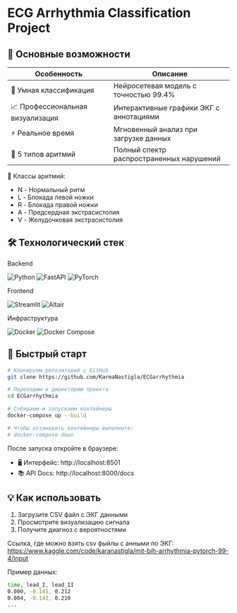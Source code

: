 # ECG Arrhythmia Classification Project

## 🌟 Основные возможности

| Особенность      | Описание                                |
|------------|-----------------------------------------|
| 🧠 Умная классификация | Нейросетевая модель с точностью 99.4%   |
| 📈 Профессиональная визуализация | Интерактивные графики ЭКГ с аннотациями |
| ⚡ Реальное время   | Мгновенный анализ при загрузке данных   |
| 🏥 5 типов аритмий | Полный спектр распространенных нарушений | 
	
🏥 Классы аритмий:
- N - Нормальный ритм
- L - Блокада левой ножки
- R - Блокада правой ножки
- A - Предсердная экстрасистолия
- V - Желудочковая экстрасистолия

## 🛠 Технологический стек
Backend
<p> <img src="https://img.shields.io/badge/Python-3.9-blue?logo=python" alt="Python"> <img src="https://img.shields.io/badge/FastAPI-0.95-green?logo=fastapi" alt="FastAPI"> <img src="https://img.shields.io/badge/PyTorch-1.13-red?logo=pytorch" alt="PyTorch"> </p>
Frontend
<p> <img src="https://img.shields.io/badge/Streamlit-1.18-ff4b4b?logo=streamlit" alt="Streamlit"> <img src="https://img.shields.io/badge/Altair-4.2-yellow?logo=vega" alt="Altair"> </p>
Инфраструктура
<p> <img src="https://img.shields.io/badge/Docker-20.10+-2496ED?logo=docker" alt="Docker"> <img src="https://img.shields.io/badge/Compose-2.0+-384d54?logo=docker" alt="Docker Compose"> </p>

## 🚀 Быстрый старт
``` bash
# Клонируем репозиторий с GitHub
git clone https://github.com/KarmaNastigla/ECGarrhythmia

# Переходим в директорию проекта 
cd ECGarrhythmia

# Собираем и запускаем контейнеры
docker-compose up --build

# Чтобы остановить контейнеры выполните:
# docker-compose down 
```

После запуска откройте в браузере:

- 🖥 Интерфейс: http://localhost:8501
- 📚 API Docs: http://localhost:8000/docs

## 💡 Как использовать
1. Загрузите CSV файл с ЭКГ данными
2. Просмотрите визуализацию сигнала
3. Получите диагноз с вероятностями

Ссылка, где можно взять csv фыйлы с анными по ЭКГ:
https://www.kaggle.com/code/karanastigla/mit-bih-arrhythmia-pytorch-99-4/input

Пример данных:
``` bash
time, lead_I, lead_II
0.000, -0.145, 0.212
0.004, -0.142, 0.210
...
```